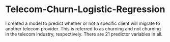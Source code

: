 # Telecom-Churn-Logistic-Regression
I created a model to predict whether or not a specific client will migrate to another telecom provider. This is referred to as churning and not churning in the telecom industry, respectively. There are 21 predictor variables in all.
